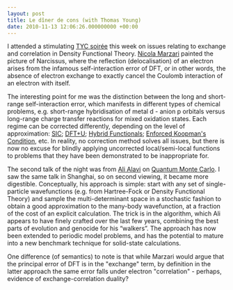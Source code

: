 ```yaml
---
layout: post
title: Le dîner de cons (with Thomas Young)
date: 2010-11-13 12:06:26.000000000 +00:00
---
```

<div>
<div>
<p>I attended a stimulating <a title="http://www.thomasyoungcentre.org/events/" href="http://www.thomasyoungcentre.org/events/">TYC soirée</a> this week on issues relating to exchange and correlation in Density Functional Theory. <a title="http://mml.materials.ox.ac.uk/Main/ProfNicolaMarzari" href="http://mml.materials.ox.ac.uk/Main/ProfNicolaMarzari">Nicola Marzari</a> painted the picture of Narcissus, where the reflection (delocalisation) of an electron arises from the infamous self-interaction error of DFT, or in other words, the absence of electron exchange to exactly cancel the Coulomb interaction of an electron with itself. 
</p>	
<p>The interesting point for me was the distinction between the long and short-range self-interaction error, which manifests in different types of chemical problems, e.g. short-range hybridisation of metal d - anion p orbitals versus long-range charge transfer reactions for mixed oxidation states. Each regime can be corrected differently, depending on the level of approximation: <a title="http://link.aps.org/doi/10.1103/PhysRevB.23.5048" href="http://link.aps.org/doi/10.1103/PhysRevB.23.5048">SIC</a>; <a title="http://link.aps.org/doi/10.1103/PhysRevB.57.1505" href="http://link.aps.org/doi/10.1103/PhysRevB.57.1505">DFT+U</a>; <a title="http://link.aip.org/link/JCPSA6/v105/i22/p9982/s1" href="http://link.aip.org/link/JCPSA6/v105/i22/p9982/s1">Hybrid Functionals</a>; <a title="http://link.aps.org/doi/10.1103/PhysRevB.82.115121" href="http://link.aps.org/doi/10.1103/PhysRevB.82.115121">Enforced Koopman's Condition</a>, etc. In reality, no correction method solves all issues, but there is now no excuse for blindly applying uncorrected local/semi-local functions to problems that they have been demonstrated to be inappropriate for.
</p>
<p>The second talk of the night was from <a title="http://www.ch.cam.ac.uk/staff/aa.html" href="http://www.ch.cam.ac.uk/staff/aa.html">Ali Alavi</a> on <a title="http://en.wikipedia.org/wiki/Quantum_Monte_Carlo" href="http://en.wikipedia.org/wiki/Quantum_Monte_Carlo">Quantum Monte Carlo</a>. I saw the same talk in Shanghai, so on second viewing, it became more digestible. Conceptually, his approach is simple: start with any set of single-particle wavefunctions (e.g. from Hartree-Fock or Density Functional Theory) and sample the multi-determinant space in a stochastic fashion to obtain a good approximation to the many-body wavefunction, at a fraction of the cost of an explicit calculation. The trick is in the algorithm, which Ali appears to have finely crafted over the last few years, combining the best parts of evolution and genocide for his “walkers”. The approach has now been extended to periodic model problems, and has the potential to mature into a new benchmark technique for solid-state calculations.</p>
<p>One difference (of semantics) to note is that while Marzari would argue that the principal error of DFT is in the "exchange" term, by definition in the latter approach the same error falls under electron "correlation" - perhaps, evidence of exchange-correlation duality?</p>
</div>
</div>
